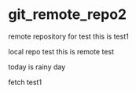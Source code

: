 # git_remote_repo2
remote repository for test
this is test1

local repo test
this is remote test

today is rainy day

fetch test1
